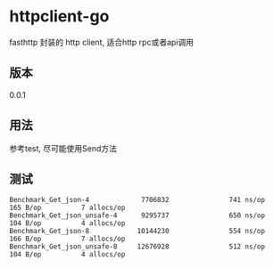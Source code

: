 # httpclient-go

fasthttp 封装的 http client, 适合http rpc或者api调用

## 版本

0.0.1

## 用法

参考test, 尽可能使用Send方法

## 测试
```
Benchmark_Get_json-4             7706832               741 ns/op             165 B/op          7 allocs/op
Benchmark_Get_json_unsafe-4      9295737               650 ns/op             104 B/op          4 allocs/op
Benchmark_Get_json-8            10144230               554 ns/op             166 B/op          7 allocs/op
Benchmark_Get_json_unsafe-8     12676928               512 ns/op             104 B/op          4 allocs/op
```



